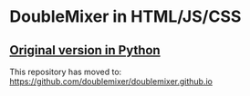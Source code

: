 # DoubleMixer in HTML/JS/CSS

## [Original version in Python](https://github.com/teran-mckinney/doublemixer-python)

This repository has moved to: https://github.com/doublemixer/doublemixer.github.io

